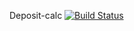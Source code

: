 Deposit-calc
[![Build Status](https://travis-ci.org/AnnaVinnik/deposit-calc.svg?branch=development)](https://travis-ci.org/AnnaVinnik/deposit-calc)
